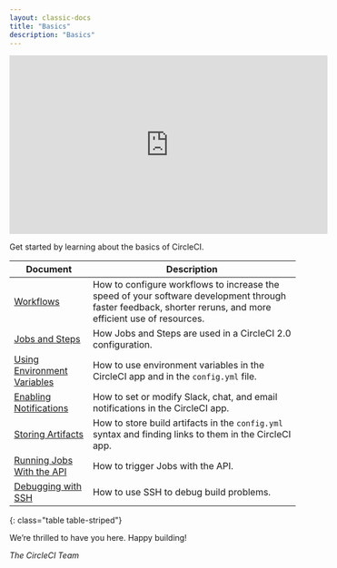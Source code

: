 ```yaml
---
layout: classic-docs
title: "Basics"
description: "Basics"
---
```



<iframe width="560" height="315" src="https://www.youtube.com/embed/KhjwnTD4oec" frameborder="0" allowfullscreen></iframe>

Get started by learning about the basics of CircleCI.

Document | Description
----|----------
<a href="{{ site.baseurl }}/2.0/jobs-steps/">Workflows</a> | How to configure workflows to increase the speed of your software development through faster feedback, shorter reruns, and more efficient use of resources.
<a href="{{ site.baseurl }}/2.0/jobs-steps/">Jobs and Steps</a> | How Jobs and Steps are used in a CircleCI 2.0 configuration.
<a href="{{ site.baseurl }}/2.0/env-vars/">Using Environment Variables</a> | How to use environment variables in the CircleCI app and in the `config.yml` file.
<a href="{{ site.baseurl }}/2.0/notifications/">Enabling Notifications</a> | How to set or modify Slack, chat, and email notifications in the CircleCI app.
<a href="{{ site.baseurl }}/2.0/artifacts/">Storing Artifacts</a> | How to store build artifacts in the `config.yml` syntax and finding links to them in the CircleCI app.
<a href="{{ site.baseurl }}/2.0/api-job-trigger/">Running Jobs With the API</a> | How to trigger Jobs with the API.
<a href="{{ site.baseurl }}/2.0/ssh-access-jobs/">Debugging with SSH</a> | How to use SSH to debug build problems.
{: class="table table-striped"}

We’re thrilled to have you here. Happy building!

_The CircleCI Team_
